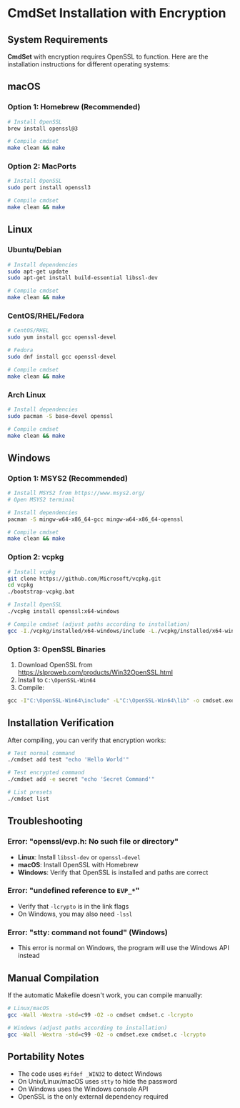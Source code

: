 # CmdSet Installation with Encryption

## System Requirements

**CmdSet** with encryption requires OpenSSL to function. Here are the installation instructions for different operating systems:

## macOS

### Option 1: Homebrew (Recommended)
```bash
# Install OpenSSL
brew install openssl@3

# Compile cmdset
make clean && make
```

### Option 2: MacPorts
```bash
# Install OpenSSL
sudo port install openssl3

# Compile cmdset
make clean && make
```

## Linux

### Ubuntu/Debian
```bash
# Install dependencies
sudo apt-get update
sudo apt-get install build-essential libssl-dev

# Compile cmdset
make clean && make
```

### CentOS/RHEL/Fedora
```bash
# CentOS/RHEL
sudo yum install gcc openssl-devel

# Fedora
sudo dnf install gcc openssl-devel

# Compile cmdset
make clean && make
```

### Arch Linux
```bash
# Install dependencies
sudo pacman -S base-devel openssl

# Compile cmdset
make clean && make
```

## Windows

### Option 1: MSYS2 (Recommended)
```bash
# Install MSYS2 from https://www.msys2.org/
# Open MSYS2 terminal

# Install dependencies
pacman -S mingw-w64-x86_64-gcc mingw-w64-x86_64-openssl

# Compile cmdset
make clean && make
```

### Option 2: vcpkg
```bash
# Install vcpkg
git clone https://github.com/Microsoft/vcpkg.git
cd vcpkg
./bootstrap-vcpkg.bat

# Install OpenSSL
./vcpkg install openssl:x64-windows

# Compile cmdset (adjust paths according to installation)
gcc -I./vcpkg/installed/x64-windows/include -L./vcpkg/installed/x64-windows/lib -o cmdset.exe cmdset.c -lcrypto
```

### Option 3: OpenSSL Binaries
1. Download OpenSSL from https://slproweb.com/products/Win32OpenSSL.html
2. Install to `C:\OpenSSL-Win64`
3. Compile:
```cmd
gcc -I"C:\OpenSSL-Win64\include" -L"C:\OpenSSL-Win64\lib" -o cmdset.exe cmdset.c -lcrypto
```

## Installation Verification

After compiling, you can verify that encryption works:

```bash
# Test normal command
./cmdset add test "echo 'Hello World'"

# Test encrypted command
./cmdset add -e secret "echo 'Secret Command'"

# List presets
./cmdset list
```

## Troubleshooting

### Error: "openssl/evp.h: No such file or directory"
- **Linux**: Install `libssl-dev` or `openssl-devel`
- **macOS**: Install OpenSSL with Homebrew
- **Windows**: Verify that OpenSSL is installed and paths are correct

### Error: "undefined reference to `EVP_*`"
- Verify that `-lcrypto` is in the link flags
- On Windows, you may also need `-lssl`

### Error: "stty: command not found" (Windows)
- This error is normal on Windows, the program will use the Windows API instead

## Manual Compilation

If the automatic Makefile doesn't work, you can compile manually:

```bash
# Linux/macOS
gcc -Wall -Wextra -std=c99 -O2 -o cmdset cmdset.c -lcrypto

# Windows (adjust paths according to installation)
gcc -Wall -Wextra -std=c99 -O2 -o cmdset.exe cmdset.c -lcrypto
```

## Portability Notes

- The code uses `#ifdef _WIN32` to detect Windows
- On Unix/Linux/macOS uses `stty` to hide the password
- On Windows uses the Windows console API
- OpenSSL is the only external dependency required
